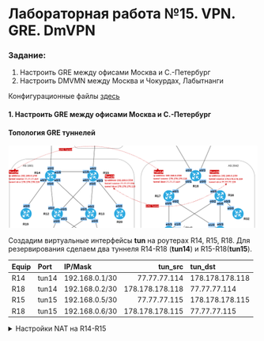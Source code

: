 # Лабораторная работа №15. VPN. GRE. DmVPN

### Задание:

1. Настроить GRE между офисами Москва и С.-Петербург
2. Настроить DMVMN между Москва и Чокурдах, Лабытнанги

Конфигурационные файлы [здесь](config/)

#### 1. Настроить GRE между офисами Москва и С.-Петербург

#### Топология GRE туннелей

![GRE_Tun](GRE_Tun.png)

Создадим виртуальные интерфейсы __tun__ на роутерах R14, R15, R18. Для резервирования сделаем два туннеля R14-R18 (__tun14__) и R15-R18(__tun15__).

| Equip | Port | IP/Mask | tun_src | tun_dst |
|:--- |:--- |:--- |---:|:--- |
| R14 | tun14 | 192.168.0.1/30 | 77.77.77.114 | 178.178.178.118 |
| R18 | tun14 | 192.168.0.2/30 | 178.178.178.118 | 77.77.77.114 |
| R15 | tun15 | 192.168.0.5/30 | 77.77.77.115 | 178.178.178.115 |
| R18 | tun15 | 192.168.0.6/30 | 178.178.178.115 | 77.77.77.115 |


<details>
 <summary>Настройки NAT на R14-R15</summary>

``` bash
###################
# Настройка R14   #
###################

conf t
int tun14
ip addr 192.168.0.1 255.255.255.252
ip mtu 1400
ip tcp adjust-mss 1360
tunnel source 77.77.77.114
tunnel destination 178.178.178.118

###################
# Настройка R18   #
###################

conf t
int tun14
ip addr 192.168.0.2 255.255.255.252
ip mtu 1400
ip tcp adjust-mss 1360
tunnel source 178.178.178.118
tunnel destination 77.77.77.114

int tun15
ip addr 192.168.0.6 255.255.255.252
ip mtu 1400
ip tcp adjust-mss 1360
tunnel source 178.178.178.115
tunnel destination 77.77.77.115

###################
# Настройка R15   #
###################

conf t
int tun15
ip addr 192.168.0.5 255.255.255.252
ip mtu 1400
ip tcp adjust-mss 1360
tunnel source 77.77.77.115
tunnel destination 178.178.178.115

```
</details>
